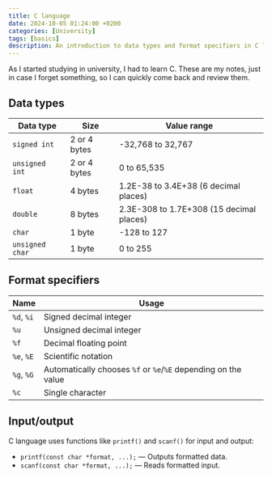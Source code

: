 ```yaml
---
title: C language
date: 2024-10-05 01:24:00 +0200
categories: [University]
tags: [basics]
description: An introduction to data types and format specifiers in C language
---
```


As I started studying in university, I had to learn C. These are my notes, just in case I forget something, so I can quickly come back and review them.

## Data types
Data type | Size | Value range
-|-|-
`signed int` | 2 or 4 bytes | -32,768 to 32,767
`unsigned int` | 2 or 4 bytes | 0 to 65,535
`float` | 4 bytes | 1.2E-38 to 3.4E+38 (6 decimal places)
`double` | 8 bytes | 2.3E-308 to 1.7E+308 (15 decimal places)
`char` | 1 byte | -128 to 127
`unsigned char` | 1 byte | 0 to 255

## Format specifiers
Name | Usage
-|-
`%d`, `%i` | Signed decimal integer
`%u` | Unsigned decimal integer
`%f` | Decimal floating point
`%e`, `%E` | Scientific notation
`%g`, `%G` | Automatically chooses `%f` or `%e`/`%E` depending on the value
`%c` | Single character

## Input/output

C language uses functions like `printf()` and `scanf()` for input and output:

- `printf(const char *format, ...);` — Outputs formatted data.
- `scanf(const char *format, ...);` — Reads formatted input.